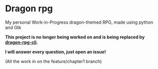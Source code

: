 # Dragon rpg
My personal Work-in-Progress dragon-themed RPG, made using python and Gtk

**This project is no longer being worked on and is being replaced by [dragon-rpg-cli](https://github.com/logistic-bot/dragon-rpg-cli).**

**I will answer every question, just open an issue!**

(All the work in on the feature/chapter1 branch)
